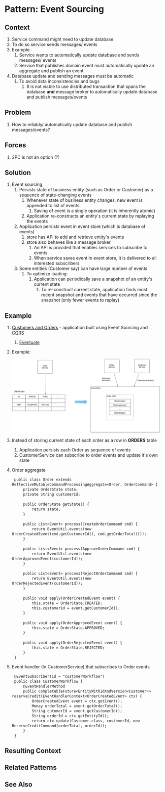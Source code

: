 # Pattern: Event Sourcing #
## Context ##
1. Service command might need to update database
2. To do so service sends messages/ events
3. Example:
	1. Service wants to automatically update database and sends messages/ events
	2. Service that publishes domain event must automatically update an aggregate and publish an event
4. Database update and sending messages must be automatic
	1. To avoid data inconsistencies and bugs
		1. It is not viable to use distributed transaction that spans the database **and** message broker to automatically update database and publish messages/events

## Problem ##
1. How to reliably/ automatically update database and publish messages/events?

## Forces ##
1. 2PC is not an option (?)

## Solution ##
1. Event sourcing
	1. Persists state of business entity (such as Order or Customer) as a sequence of state-changing events
		1. Whenever state of business entity changes, new event is appended to list of events
			1. Saving of event is a single operation (it is inherently atomic)
		2. Application re-constructs an entity's current state by replaying the events
	2. Application persists event in event store (which is database of events)
		1. store has API to add and retrieve entity's events
		2. store also behaves like a message broker
			1. An API is provided that enables services to subscribe to events
			2. When service saves event in event store, it is delivered to all interested subscribers
	3. Some entities (Customer say) can have large number of events
		1. To optimize loading:
			1. Application can periodically save a snapshot of an entity's current state
				1. To re-construct current state, application finds most recent snapshot and events that have occurred since the snapshot (only fewer events to replay) 

## Example ##
1. [Customers and Orders](https://github.com/eventuate-examples/eventuate-examples-java-customers-and-orders) - application built using Event Sourcing and [CQRS](https://microservices.io/patterns/data/cqrs.html)
	1. [Eventuate](http://eventuate.io/)
2. Example:

	![event_sourcing_example](event_sourcing_example.png)
	
3. Instead of storing current state of each order as a row in **ORDERS** table
	1. Application persists each Order as sequence of events
	2. CustomerService can subscribe to order events and update it's own state
4. Order aggregate

		public class Order extends ReflectiveMutableCommandProcessingAggregate<Order, OrderCommand> {
			private OrderState state;
			private String customerId;
			
			public OrderState getState() {
				return state;
			}
			
			public List<Event> process(CreateOrderCommand cmd) {
				return EventUtil.events(new OrderCreatedEvent(cmd.getCustomerId(), cmd.getOrderTotal()));
			}
			
			public List<Event> process(ApproveOrderCommand cmd) {
				return EventUtil.events(new OrderApprovedEvent(customerId));
			}
			
			public List<Event> process(RejectOrderCommand cmd) {
				return EventUtil.events(new OrderRejectedEvent(customerId));
			}
			
			public void apply(OrderCreatedEvent event) {
				this.state = OrderState.CREATED;
				this.customerId = event.getCustomerId();
			}
			
			public void apply(OrderApprovedEvent event) {
				this.state = OrderState.APPROVED;
			}
			
			public void apply(OrderRejectedEvent event) {
				this.state = OrderState.REJECTED;
			}
		}
		
5. Event handler (In CustomerService) that subscribes to Order events

		@EventSubscriber(id = "customerWorkflow")
		public class CustomerWorkflow {
			@EventHandlerMethod
			public CompletableFuture<EntityWithIdAndVersion<Customer>> reserveCredit(EventHandlerContext<OrderCreatedEvent> ctx) {
				OrderCreatedEvent event = ctx.getEvent();
				Money orderTotal = event.getOrderTotal();
				String cutomerId = event.getCustomerId();
				String orderId = ctx.getEntityId();
				return ctx.update(Customer.class, customerId, new ReserveCreditCommand(orderTotal, orderId));
			}
		}

## Resulting Context ##
## Related Patterns ##
## See Also ##